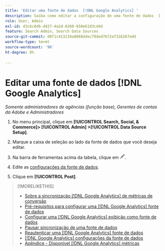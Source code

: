 ```yaml
---
title: 'Editar uma fonte de dados  [!DNL Google Analytics] '
description: Saiba como editar a configuração de uma fonte de dados  [!DNL Google Analytics] .
role: User, Admin
exl-id: d3c6c8d6-d427-4a2d-8260-850e61d3cd4d
feature: Search Admin, Search Data Sources
source-git-commit: d0f1c413134a0868ddec79ded7672af316267edd
workflow-type: tm+mt
source-wordcount: '96'
ht-degree: 0%

---
```


# Editar uma fonte de dados [!DNL Google Analytics]

*Somente administradores de agências (função base), Gerentes de contas da Adobe e Administradores*

1. No menu principal, clique em **[!UICONTROL Search, Social, & Commerce]> [!UICONTROL Admin] >[!UICONTROL Data Source Setup]**.

1. Marque a caixa de seleção ao lado da fonte de dados que você deseja editar.

1. Na barra de ferramentas acima da tabela, clique em ![Editar](/help/search-social-commerce/assets/edit.png "Editar").

1. Edite as [configurações da fonte de dados](data-source-settings.md).

1. Clique em **[!UICONTROL Post]**.

>[!MORELIKETHIS]
>
>* [Sobre a sincronização [!DNL Google Analytics] de métricas de conversão](data-source-about.md)
>* [Pré-requisitos para configurar uma [!DNL Google Analytics] fonte de dados](data-source-prerequisites.md)
>* [Configurar uma  [!DNL Google Analytics] exibição como fonte de dados](data-source-configure.md)
>* [Pausar sincronização de uma fonte de dados](data-source-pause.md)
>* [Reautenticar uma [!DNL Google Analytics] fonte de dados](data-source-reauthenticate.md)
>* [[!DNL Google Analytics] configurações da fonte de dados](data-source-settings.md)
>* [Apêndice - Disponível [!DNL Google Analytics] métricas](data-source-ga-metrics.md)
